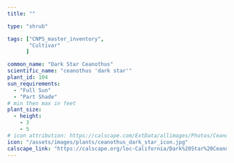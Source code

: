 ```yaml
---
title: ""

type: "shrub"

tags: ["CNPS_master_inventory",
       "Cultivar"
      ]

common_name: "Dark Star Ceanothus"
scientific_name: "ceanothus 'dark star'"
plant_id: 104
sun_requirements:
  - "Full Sun"
  - "Part Shade"
# min then max in feet
plant_size:
  - height: 
    - 3
    - 5
# icon attribution: https://calscape.com/ExtData/allimages/Photos/Ceanothus_Dark_Star_image_5.jpg 
icon: "/assets/images/plants/ceanothus_dark_star_icon.jpg" 
calscape_link: "https://calscape.org/loc-California/Dark%20Star%20Ceanothus%20(Ceanothus%20'Dark%20Star')"
---
```


